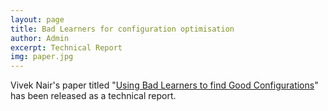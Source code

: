 ```yaml
---
layout: page
title: Bad Learners for configuration optimisation
author: Admin
excerpt: Technical Report
img: paper.jpg
---
```


Vivek Nair's paper titled "[Using Bad Learners to find Good Configurations](https://arxiv.org/abs/1702.05701)" has been released as a technical report.
